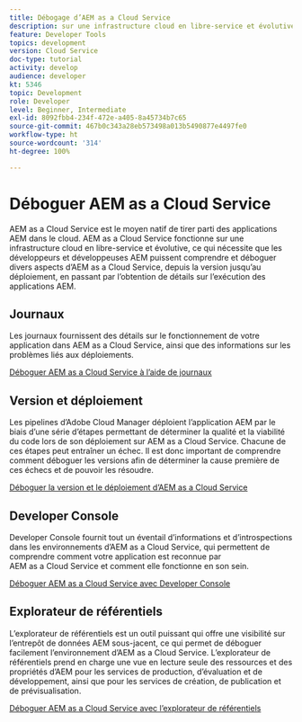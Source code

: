 ```yaml
---
title: Débogage d’AEM as a Cloud Service
description: sur une infrastructure cloud en libre-service et évolutive, ce qui nécessite que les développeurs et développeuses AEM puissent comprendre et déboguer divers aspects d’AEM as a Cloud Service, depuis la version jusqu’au déploiement, en passant par l’obtention de détails sur l’exécution des applications AEM.
feature: Developer Tools
topics: development
version: Cloud Service
doc-type: tutorial
activity: develop
audience: developer
kt: 5346
topic: Development
role: Developer
level: Beginner, Intermediate
exl-id: 8092fbb4-234f-472e-a405-8a45734b7c65
source-git-commit: 467b0c343a28eb573498a013b5490877e4497fe0
workflow-type: ht
source-wordcount: '314'
ht-degree: 100%

---
```


# Déboguer AEM as a Cloud Service

AEM as a Cloud Service est le moyen natif de tirer parti des applications AEM dans le cloud. AEM as a Cloud Service fonctionne sur une infrastructure cloud en libre-service et évolutive, ce qui nécessite que les développeurs et développeuses AEM puissent comprendre et déboguer divers aspects d’AEM as a Cloud Service, depuis la version jusqu’au déploiement, en passant par l’obtention de détails sur l’exécution des applications AEM.

## Journaux

Les journaux fournissent des détails sur le fonctionnement de votre application dans AEM as a Cloud Service, ainsi que des informations sur les problèmes liés aux déploiements.

[Déboguer AEM as a Cloud Service à l’aide de journaux](./logs.md)

## Version et déploiement

Les pipelines d’Adobe Cloud Manager déploient l’application AEM par le biais d’une série d’étapes permettant de déterminer la qualité et la viabilité du code lors de son déploiement sur AEM as a Cloud Service. Chacune de ces étapes peut entraîner un échec. Il est donc important de comprendre comment déboguer les versions afin de déterminer la cause première de ces échecs et de pouvoir les résoudre.

[Déboguer la version et le déploiement d’AEM as a Cloud Service](./build-and-deployment.md)

## Developer Console

Developer Console fournit tout un éventail d’informations et d’introspections dans les environnements d’AEM as a Cloud Service, qui permettent de comprendre comment votre application est reconnue par AEM as a Cloud Service et comment elle fonctionne en son sein.

[Déboguer AEM as a Cloud Service avec Developer Console](./developer-console.md)

## Explorateur de référentiels

L’explorateur de référentiels est un outil puissant qui offre une visibilité sur l’entrepôt de données AEM sous-jacent, ce qui permet de déboguer facilement l’environnement d’AEM as a Cloud Service. L’explorateur de référentiels prend en charge une vue en lecture seule des ressources et des propriétés d’AEM pour les services de production, d’évaluation et de développement, ainsi que pour les services de création, de publication et de prévisualisation.

[Déboguer AEM as a Cloud Service avec l’explorateur de référentiels](./repository-browser.md)
